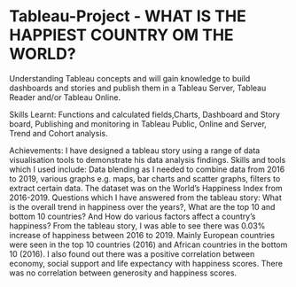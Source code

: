 # Tableau-Project -  WHAT IS THE HAPPIEST COUNTRY OM THE WORLD?
Understanding Tableau concepts and will gain knowledge to build dashboards and stories and publish them in a Tableau Server, Tableau Reader and/or Tableau Online. 

Skills Learnt: Functions and calculated fields,Charts, Dashboard and Story board, Publishing and monitoring in Tableau Public, Online and Server, Trend and Cohort analysis. 

Achievements: I have designed a tableau story using a range of data visualisation tools to demonstrate his data analysis findings. Skills and tools which I used include: Data blending as I needed to combine data from 2016 to 2019, various graphs e.g. maps, bar charts and scatter graphs, filters to extract certain data. The dataset was on the World’s Happiness Index from 2016-2019. Questions which I have answered from the tableau story: What is the overall trend in happiness over the years?, What are the top 10 and bottom 10 countries? And How do various factors affect a country’s happiness? From the tableau story, I was able to see there was 0.03% increase of happiness between 2016 to 2019. Mainly European countries were seen in the top 10 countries (2016) and African countries in the bottom 10 (2016). I also found out there was a positive correlation between economy, social support and life expectancy with happiness scores. There was no correlation between generosity and happiness scores. 
